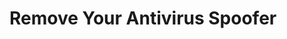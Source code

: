 # Remove Your Antivirus Spoofer
<!---
SpooferV4MECUA/SpooferV4MECUA is a ✨ special ✨ repository because its `README.md` (this file) appears on your GitHub profile.
You can click the Preview link to take a look at your changes.
--->
